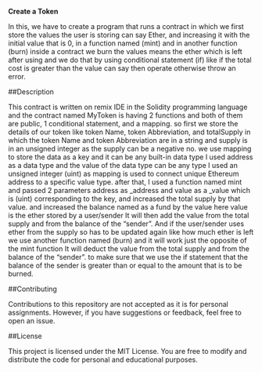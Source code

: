 <b>Create a Token</b>

In this, we have to create a program that runs a contract in which we first store the values the user is storing can say Ether, and increasing it with the initial value that is 0, in a function named (mint) and in another function (burn) inside a contract we burn the values means the ether which is left after using and we do that by using conditional statement (if) like if the total cost is greater than the value can say then operate otherwise throw an error.

##Description

This contract is written on remix IDE in the Solidity programming language and the contract named MyToken is having 2 functions and both of them are public, 1 conditional statement, and a mapping. so first we store the details of our token like token Name, token Abbreviation, and totalSupply in which the token Name and token Abbreviation are in a string and supply is in an unsigned integer as the supply can be a negative no. we use mapping to store the data as a key and it can be any built-in data type I used address as a data type and the value of the data type can be any type I used an unsigned integer (uint) as mapping is used to connect unique Ethereum address to a specific value type. after that, I used a function named mint and passed 2 parameters address as _address and value as a _value which is (uint) corresponding to the key, and increased the total supply by that value. and increased the balance named as a fund by the value here value is the ether stored by a user/sender It will then add the value from the total supply and from the balance of the “sender”. And if the user/sender uses ether from the supply so has to be updated again like how much ether is left we use another function named (burn) and it will work just the opposite of the mint function It will deduct the value from the total supply and from the balance of the “sender”. to make sure that we use the if statement that the balance of the sender is greater than or equal to the amount that is to be burned.


##Contributing

Contributions to this repository are not accepted as it is for personal assignments. However, if you have suggestions or feedback, feel free to open an issue.

##License

This project is licensed under the MIT License. You are free to modify and distribute the code for personal and educational purposes.

